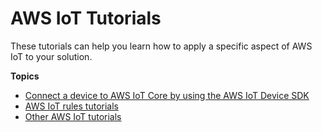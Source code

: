 # AWS IoT Tutorials<a name="iot-tutorials"></a>

These tutorials can help you learn how to apply a specific aspect of AWS IoT to your solution\.

**Topics**
+ [Connect a device to AWS IoT Core by using the AWS IoT Device SDK](sdk-tutorials.md)
+ [AWS IoT rules tutorials](iot-rules-tutorial.md)
+ [Other AWS IoT tutorials](iot-additional-tutorial.md)